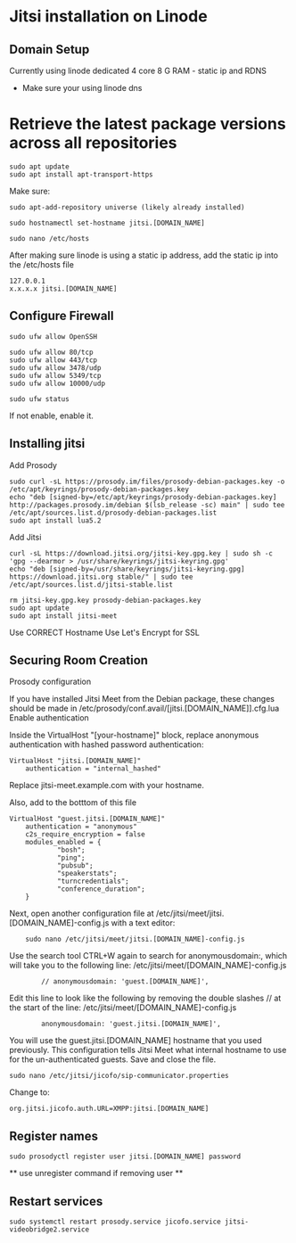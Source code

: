 # Jitsi installation on Linode

## Domain Setup
Currently using linode dedicated 4 core 8 G RAM - static ip and RDNS
* Make sure your using linode dns

# Retrieve the latest package versions across all repositories

```
sudo apt update
sudo apt install apt-transport-https
```


Make sure:
```
sudo apt-add-repository universe (likely already installed)
```

```
sudo hostnamectl set-hostname jitsi.[DOMAIN_NAME]
```

```
sudo nano /etc/hosts
```

After making sure linode is using a static ip address, add the static ip into the /etc/hosts file
```
127.0.0.1
x.x.x.x jitsi.[DOMAIN_NAME]
```

## Configure Firewall
```
sudo ufw allow OpenSSH
```

```
sudo ufw allow 80/tcp
sudo ufw allow 443/tcp
sudo ufw allow 3478/udp
sudo ufw allow 5349/tcp
sudo ufw allow 10000/udp
```

```
sudo ufw status
```

If not enable, enable it.

## Installing jitsi

Add Prosody
```
sudo curl -sL https://prosody.im/files/prosody-debian-packages.key -o /etc/apt/keyrings/prosody-debian-packages.key
echo "deb [signed-by=/etc/apt/keyrings/prosody-debian-packages.key] http://packages.prosody.im/debian $(lsb_release -sc) main" | sudo tee /etc/apt/sources.list.d/prosody-debian-packages.list
sudo apt install lua5.2
```

Add Jitsi

```
curl -sL https://download.jitsi.org/jitsi-key.gpg.key | sudo sh -c 'gpg --dearmor > /usr/share/keyrings/jitsi-keyring.gpg'
echo "deb [signed-by=/usr/share/keyrings/jitsi-keyring.gpg] https://download.jitsi.org stable/" | sudo tee /etc/apt/sources.list.d/jitsi-stable.list
```

```
rm jitsi-key.gpg.key prosody-debian-packages.key
sudo apt update
sudo apt install jitsi-meet
```

Use CORRECT Hostname
Use Let's Encrypt for SSL

## Securing Room Creation
Prosody configuration

If you have installed Jitsi Meet from the Debian package, these changes should be made in /etc/prosody/conf.avail/[jitsi.[DOMAIN_NAME]].cfg.lua
Enable authentication

Inside the VirtualHost "[your-hostname]" block, replace anonymous authentication with hashed password authentication:
```
VirtualHost "jitsi.[DOMAIN_NAME]"
    authentication = "internal_hashed"
```
Replace jitsi-meet.example.com with your hostname.

Also, add to the botttom of this file

```
VirtualHost "guest.jitsi.[DOMAIN_NAME]"
    authentication = "anonymous"
    c2s_require_encryption = false
    modules_enabled = {
            "bosh";
            "ping";
            "pubsub";
            "speakerstats";
            "turncredentials";
            "conference_duration";
    }
```

Next, open another configuration file at /etc/jitsi/meet/jitsi.[DOMAIN_NAME]-config.js with a text editor:
```
    sudo nano /etc/jitsi/meet/jitsi.[DOMAIN_NAME]-config.js
```
Use the search tool CTRL+W again to search for anonymousdomain:, which will take you to the following line:
/etc/jitsi/meet/[DOMAIN_NAME]-config.js
```
        // anonymousdomain: 'guest.[DOMAIN_NAME]',
```
Edit this line to look like the following by removing the double slashes // at the start of the line:
/etc/jitsi/meet/[DOMAIN_NAME]-config.js
```
        anonymousdomain: 'guest.jitsi.[DOMAIN_NAME]',
```
You will use the guest.jitsi.[DOMAIN_NAME] hostname that you used previously. This configuration tells Jitsi Meet what internal hostname to use for the un-authenticated guests. Save and close the file.

```
sudo nano /etc/jitsi/jicofo/sip-communicator.properties
```

Change to:
```
org.jitsi.jicofo.auth.URL=XMPP:jitsi.[DOMAIN_NAME]
```

## Register names
```
sudo prosodyctl register user jitsi.[DOMAIN_NAME] password
```
** use unregister command if removing user **

## Restart services

```
sudo systemctl restart prosody.service jicofo.service jitsi-videobridge2.service
```
